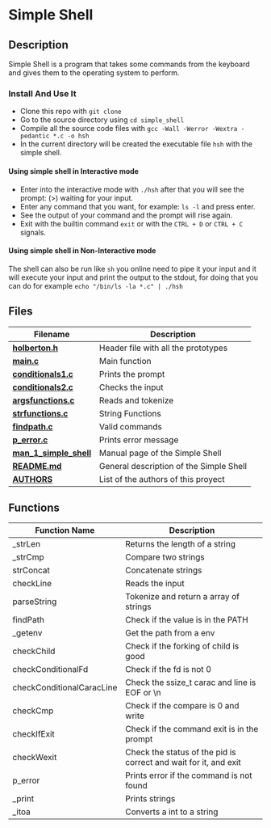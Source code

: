 # Simple Shell

## Description

Simple Shell is a program that takes some commands from the keyboard and gives them to the operating system to perform.

### Install And Use It

* Clone this repo with `git clone `
* Go to the source directory using  `cd simple_shell`  
* Compile all the source code files with `gcc -Wall -Werror -Wextra -pedantic *.c -o hsh`
* In the current directory will be created the executable file `hsh` with the simple shell.

#### Using simple shell in Interactive mode

* Enter into the interactive mode with `./hsh`  after that you will see the prompt: (>) waiting for your input. 
* Enter any command that you want, for example: `ls -l` and press enter.  
* See the output of your command and the prompt will rise again.
* Exit with the builtin command `exit` or with the `CTRL + D` or `CTRL + C` signals.  

#### Using simple shell in Non-Interactive mode

The shell can also be run like `sh` you online need to pipe it your input and it will execute your input and print the output to the stdout, for doing that you can do for example `echo "/bin/ls -la *.c" | ./hsh`

## Files

Filename | Description
-------- | ----------
**[holberton.h](holberton.h)** | Header file with all the prototypes
**[main.c](main.c)** | Main function
**[conditionals1.c](conditionals1.c)** | Prints the prompt
**[conditionals2.c](conditionals2.c)** | Checks the input
**[argsfunctions.c](argsfunctions.c)** | Reads and tokenize
**[strfunctions.c](strfunctions.c)** | String Functions
**[findpath.c](findpath.c)** | Valid commands
**[p_error.c](p_error.c)** | Prints error message
**[man_1_simple_shell](man_1_simple_shell)** | Manual page of the Simple Shell
**[README.md](README.md)** | General description of the Simple Shell
**[AUTHORS](AUTHORS)** | List of the authors of this proyect

## Functions

Function Name | Description
------------- | -----------
_strLen | Returns the length of a string
_strCmp | Compare two strings
strConcat | Concatenate strings
checkLine | Reads the input
parseString | Tokenize and return a array of strings
findPath | Check if the value is in the PATH
_getenv | Get the path from a env
checkChild | Check if the forking of child is good
checkConditionalFd | Check if the fd is not 0
checkConditionalCaracLine | Check the ssize_t carac and line is EOF or \n
checkCmp | Check if the compare is 0 and write
checkIfExit | Check if the command exit is in the prompt
checkWexit | Check the status of the pid is correct and wait for it, and exit
p_error | Prints error if the command is not found
_print | Prints strings
_itoa | Converts a int to a string
